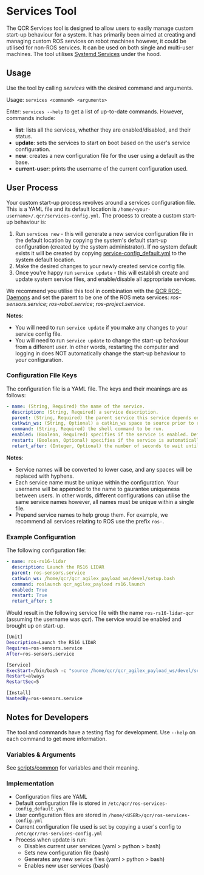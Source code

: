 # Services Tool

The QCR Services tool is designed to allow users to easily manage custom start-up behaviour for a system. It has primarily been aimed at creating and managing custom ROS services on robot machines however, it could be utilised for non-ROS services. It can be used on both single and multi-user machines. The tool utilises [Systemd Services](https://www.freedesktop.org/software/systemd/man/systemd.service.html) under the hood. 

## Usage

Use the tool by calling *services* with the desired command and arguments.

Usage: `services <command> <arguments>`

Enter: `services --help` to get a list of up-to-date commands. However, commands include:

- **list**: lists all the services, whether they are enabled/disabled, and their status.
- **update**: sets the services to start on boot based on the user's service configuration.
- **new**: creates a new configuration file for the user using a default as the base.
- **current-user**: prints the username of the current configuration used.

## User Process

Your custom start-up process revolves around a services configuration file. This is a YAML file and its default location is `/home/<your-username>/.qcr/services-config.yml`. The process to create a custom start-up behaviour is:

1. Run `services new` - this will generate a new service configuration file in the default location by copying the system's default start-up configuration (created by the system administrator). If no system default exists it will be created by copying [service-config_default.yml](/service-config_default.yml) to the system default location.
2. Make the desired changes to your newly created service config file. 
3. Once you're happy run `service update` - this will establish create and update system service files, and enable/disable all appropriate services.

We recommend you utilise this tool in combination with the [QCR ROS-Daemons](https://github.com/qcr/ros-daemons) and set the parent to be one of the ROS meta services: *ros-sensors.service*; *ros-robot.service*; *ros-project.service*.

**Notes**:

- You will need to run `service update` if you make any changes to your service config file.
- You will need to run `service update` to change the start-up behaviour from a different user. In other words, restarting the computer and logging in does NOT automatically change the start-up behaviour to your configuration. 

### Configuration File Keys

The configuration file is a YAML file. The keys and their meanings are as follows:

```yaml
- name: (String, Required) the name of the service.
  description: (String, Required) a service description.
  parent: (String, Required) the parent service this service depends on.
  catkwin_ws: (String, Optional) a catkin_ws space to source prior to running the command. Defaults to no workspace.
  command: (String, Required) the shell command to be run.
  enabled: (Boolean, Required) specifies if the service is enabled. Defaults to True.
  restart: (Boolean, Optional) specifies if the service is automatically restarted. Defaults to True.
  retart_after: (Integer, Optional) the number of seconds to wait until attempting to restart the service. Defaults to 5.
```

**Notes**:

- Service names will be converted to lower case, and any spaces will be replaced with hyphens.
- Each service name must be unique within the configuration. Your username will be appended to the name to gaurantee uniqueness between users. In other words, different configurations can utilise the same service names however, all names must be unique within a single file.
- Prepend service names to help group them. For example, we recommend all services relating to ROS use the prefix `ros-`.

### Example Configuration

The following configuration file:

```yaml
- name: ros-rs16-lidar
  description: Launch the RS16 LIDAR
  parent: ros-sensors.service
  catkwin_ws: /home/qcr/qcr_agilex_payload_ws/devel/setup.bash
  command: roslaunch qcr_agilex_payload rs16.launch
  enabled: True
  restart: True
  retart_after: 5
```

Would result in the following service file with the name `ros-rs16-lidar-qcr` (assuming the username was *qcr*). The service would be enabled and brought up on start-up.

```bash
[Unit]
Description=Launch the RS16 LIDAR
Requires=ros-sensors.service
After=ros-sensors.service

[Service]
ExecStart=/bin/bash -c "source /home/qcr/qcr_agilex_payload_ws/devel/setup.bash && roslaunch qcr_agilex_payload rs16.launch"
Restart=always
RestartSec=5

[Install]
WantedBy=ros-sensors.service

```


## Notes for Developers

The tool and commands have a testing flag for development. Use `--help` on each command to get more information.

### Variables & Arguments

See [scripts/common](scripts/common) for variables and their meaning.


### Implementation

- Configuration files are YAML
- Default configuration file is stored in `/etc/qcr/ros-services-config_default.yml`
- User configuration files are stored in `/home/<USER>/qcr/ros-services-config.yml`
- Current configuration file used is set by copying a user's config to `/etc/qcr/ros-services-config.yml`
- Process when update is run:
    - Disables current user services (yaml > python > bash)
    - Sets new configuration file (bash)
    - Generates any new service files (yaml > python > bash)
    - Enables new user services (bash)
